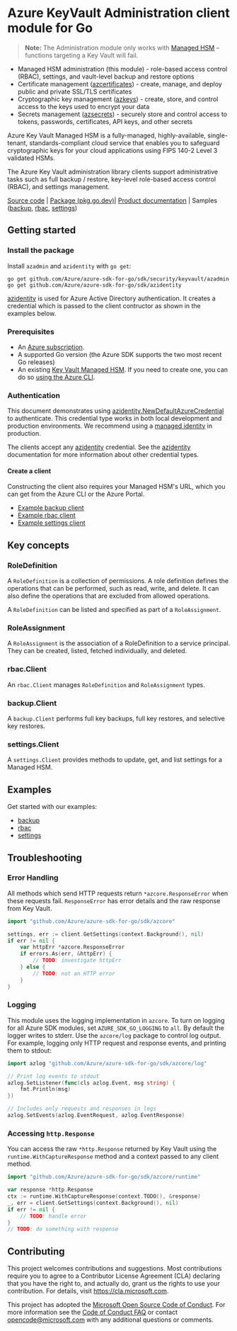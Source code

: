 # Azure KeyVault Administration client module for Go

>**Note:** The Administration module only works with [Managed HSM][managed_hsm] – functions targeting a Key Vault will fail.

* Managed HSM administration (this module) - role-based access control (RBAC), settings, and vault-level backup and restore options
* Certificate management ([azcertificates](https://aka.ms/azsdk/go/keyvault-certificates/docs)) - create, manage, and deploy public and private SSL/TLS certificates
* Cryptographic key management ([azkeys](https://aka.ms/azsdk/go/keyvault-keys/docs)) - create, store, and control access to the keys used to encrypt your data
* Secrets management ([azsecrets](https://aka.ms/azsdk/go/keyvault-secrets/docs)) - securely store and control access to tokens, passwords, certificates, API keys, and other secrets

Azure Key Vault Managed HSM is a fully-managed, highly-available, single-tenant, standards-compliant cloud service that enables you to safeguard
cryptographic keys for your cloud applications using FIPS 140-2 Level 3 validated HSMs.

The Azure Key Vault administration library clients support administrative tasks such as full backup / restore, key-level role-based access control (RBAC), and settings management.

[Source code][azadmin_repo] | [Package (pkg.go.dev)][azadmin_pkg_go]| [Product documentation][managed_hsm_docs] | Samples ([backup][azadmin_pkg_go_samples_backup], [rbac][azadmin_pkg_go_samples_rbac], [settings][azadmin_pkg_go_samples_settings])

## Getting started

### Install the package

Install `azadmin` and `azidentity` with `go get`:
```
go get github.com/Azure/azure-sdk-for-go/sdk/security/keyvault/azadmin
go get github.com/Azure/azure-sdk-for-go/sdk/azidentity
```
[azidentity][azure_identity] is used for Azure Active Directory authentication. It creates a credential which is passed to the client contructor as shown in the examples below.


### Prerequisites

* An [Azure subscription][azure_sub].
* A supported Go version (the Azure SDK supports the two most recent Go releases)
* An existing [Key Vault Managed HSM][managed_hsm]. If you need to create one, you can do so [using the Azure CLI][create_managed_hsm].

### Authentication

This document demonstrates using [azidentity.NewDefaultAzureCredential][default_cred_ref] to authenticate. This credential type works in both local development and production environments. We recommend using a [managed identity][managed_identity] in production.

The clients accept any [azidentity][azure_identity] credential. See the [azidentity][azure_identity] documentation for more information about other credential types.

#### Create a client

Constructing the client also requires your Managed HSM's URL, which you can get from the Azure CLI or the Azure Portal.

- [Example backup client](https://pkg.go.dev/github.com/Azure/azure-sdk-for-go/sdk/security/keyvault/azadmin/backup#example-NewClient)
- [Example rbac client][azadmin_pkg_go_samples_rbac]
- [Example settings client](https://pkg.go.dev/github.com/Azure/azure-sdk-for-go/sdk/security/keyvault/azadmin/settings#example-NewClient)

## Key concepts

### RoleDefinition

A `RoleDefinition` is a collection of permissions. A role definition defines the operations that can be performed, such as read, write, and delete. It can also define the operations that are excluded from allowed operations.

A `RoleDefinition` can be listed and specified as part of a `RoleAssignment`.

### RoleAssignment

A `RoleAssignment` is the association of a RoleDefinition to a service principal. They can be created, listed, fetched individually, and deleted.

### rbac.Client

An `rbac.Client` manages `RoleDefinition` and `RoleAssignment` types.

### backup.Client

A `backup.Client` performs full key backups, full key restores, and selective key restores.

### settings.Client

A `settings.Client` provides methods to update, get, and list settings for a Managed HSM.

## Examples

Get started with our examples:
- [backup][azadmin_pkg_go_samples_backup]  
- [rbac][azadmin_pkg_go_samples_rbac]
- [settings][azadmin_pkg_go_samples_settings]

## Troubleshooting

### Error Handling

All methods which send HTTP requests return `*azcore.ResponseError` when these requests fail. `ResponseError` has error details and the raw response from Key Vault.

```go
import "github.com/Azure/azure-sdk-for-go/sdk/azcore"

settings, err := client.GetSettings(context.Background(), nil)
if err != nil {
    var httpErr *azcore.ResponseError
    if errors.As(err, &httpErr) {
        // TODO: investigate httpErr
    } else {
        // TODO: not an HTTP error
    }
}
```

### Logging

This module uses the logging implementation in `azcore`. To turn on logging for all Azure SDK modules, set `AZURE_SDK_GO_LOGGING` to `all`. By default the logger writes to stderr. Use the `azcore/log` package to control log output. For example, logging only HTTP request and response events, and printing them to stdout:

```go
import azlog "github.com/Azure/azure-sdk-for-go/sdk/azcore/log"

// Print log events to stdout
azlog.SetListener(func(cls azlog.Event, msg string) {
	fmt.Println(msg)
})

// Includes only requests and responses in logs
azlog.SetEvents(azlog.EventRequest, azlog.EventResponse)
```

### Accessing `http.Response`

You can access the raw `*http.Response` returned by Key Vault using the `runtime.WithCaptureResponse` method and a context passed to any client method.

```go
import "github.com/Azure/azure-sdk-for-go/sdk/azcore/runtime"

var response *http.Response
ctx := runtime.WithCaptureResponse(context.TODO(), &response)
_, err = client.GetSettings(context.Background(), nil)
if err != nil {
    // TODO: handle error
}
// TODO: do something with response
```

## Contributing

This project welcomes contributions and suggestions.  Most contributions require
you to agree to a Contributor License Agreement (CLA) declaring that you have
the right to, and actually do, grant us the rights to use your contribution. For
details, visit <https://cla.microsoft.com>.

This project has adopted the [Microsoft Open Source Code of Conduct][code_of_conduct].
For more information see the [Code of Conduct FAQ][coc_faq]
or contact opencode@microsoft.com with any
additional questions or comments.

<!-- LINKS -->
[azadmin_repo]: https://github.com/Azure/azure-sdk-for-go/tree/main/sdk/security/keyvault/azadmin
[azadmin_pkg_go]: https://pkg.go.dev/github.com/Azure/azure-sdk-for-go/sdk/security/keyvault/azadmin
[azadmin_pkg_go_samples_backup]: https://pkg.go.dev/github.com/Azure/azure-sdk-for-go/sdk/security/keyvault/azadmin/backup#pkg-examples
[azadmin_pkg_go_samples_rbac]: https://pkg.go.dev/github.com/Azure/azure-sdk-for-go/sdk/security/keyvault/azadmin/rbac#pkg-examples
[azadmin_pkg_go_samples_settings]: https://pkg.go.dev/github.com/Azure/azure-sdk-for-go/sdk/security/keyvault/azadmin/settings#pkg-examples
[azure_identity]: https://pkg.go.dev/github.com/Azure/azure-sdk-for-go/sdk/azidentity
[azure_sub]: https://azure.microsoft.com/free
[create_managed_hsm]: https://learn.microsoft.com/azure/key-vault/managed-hsm/quick-create-cli
[code_of_conduct]: https://opensource.microsoft.com/codeofconduct/
[default_cred_ref]: https://github.com/Azure/azure-sdk-for-go/tree/main/sdk/azidentity#defaultazurecredential
[managed_hsm]: https://learn.microsoft.com/azure/key-vault/managed-hsm/overview
[managed_hsm_docs]: https://learn.microsoft.com/azure/key-vault/managed-hsm/
[managed_identity]: https://learn.microsoft.com/azure/active-directory/managed-identities-azure-resources/overview
[coc_faq]: https://opensource.microsoft.com/codeofconduct/faq/

